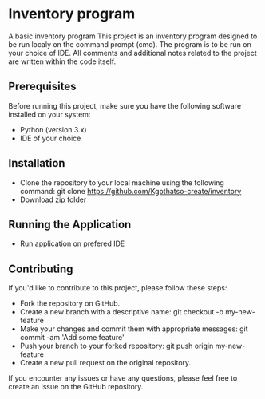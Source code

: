# Inventory program
A basic inventory program
This project is an inventory program designed to be run localy on the command prompt (cmd).
The program is to be run on your choice of IDE.
All comments and additional notes related to the project are written within the code itself.

## Prerequisites
Before running this project, make sure you have the following software installed on your system:
- Python (version 3.x)
- IDE of your choice

## Installation
- Clone the repository to your local machine using the following command: git clone https://github.com/Kgothatso-create/inventory
- Download zip folder

## Running the Application
- Run application on prefered IDE

## Contributing
If you'd like to contribute to this project, please follow these steps:
- Fork the repository on GitHub.
- Create a new branch with a descriptive name: git checkout -b my-new-feature
- Make your changes and commit them with appropriate messages: git commit -am 'Add some feature'
- Push your branch to your forked repository: git push origin my-new-feature
- Create a new pull request on the original repository.

If you encounter any issues or have any questions, please feel free to create an issue on the GitHub repository.
